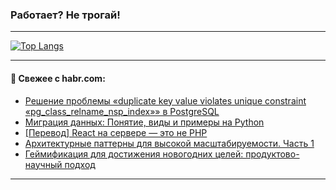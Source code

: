 ### Работает? Не трогай!

---
<!--
#### 🛠️ Technical stack:

![Java](https://img.shields.io/badge/Java-informational?logo=Oracle&style=flat&logoColor=white&color=FF4500)
![Kotlin](https://img.shields.io/badge/Kotlin-informational?logo=Kotlin&style=flat&logoColor=white&color=774D97)
![TS](https://img.shields.io/badge/TypeScript-informational?logo=typeScript&style=flat&logoColor=black&color=017acc)
![Python](https://img.shields.io/badge/Python-informational?logo=Python&style=flat&logoColor=black&color=ffdd54) <br>
![Spring](https://img.shields.io/badge/Spring-informational?logo=Spring&style=flat&logoColor=white&color=6DB33F) 
![SpringBoot](https://img.shields.io/badge/SpringBoot-informational?logo=SpringBoot&style=flat&logoColor=white&color=6DB33F)
![Nest](https://img.shields.io/badge/NestJS-informational?logo=NestJS&style=flat&logoColor=white&color=E0234E) 
![NodeJS](https://img.shields.io/badge/NodeJS-informational?logo=node.js&style=flat&logoColor=white&color=70A760)<br>
![PostgreSQL](https://img.shields.io/badge/PostgreSQL-informational?logo=PostgreSQL&style=flat&logoColor=white&color=DAA520)
![MongoDB](https://img.shields.io/badge/MongoDB-informational?logo=MongoDB&style=flat&logoColor=white&color=870000)
![Apache](https://img.shields.io/badge/Apache-informational?logo=apache&style=flat&logoColor=white&color=f74e28)

___ 
-->

<!--- #### 🛠️ : --->

[![Top Langs](https://github-readme-stats-82jvfl3w3-advtsettinggmailcoms-projects.vercel.app/api/top-langs/?username=zloylis&langs_count=10&hide_title=true&title_color=e6edf3&size_weight=0.5&count_weight=0.5&layout=compact&hide_progress=true&hide_border=true&theme=dracula)](https://github.com/zloylis)

<!---


####  :octocat:&nbsp;&nbsp; Статистика:

![GitHub stats](https://github-readme-stats-u2qms2cxw-advtsettinggmailcoms-projects.vercel.app/api?username=zloylis&show_icons=true&hide_border=true&theme=dracula&title_color=e6edf3&include_all_commits=true&count_private=true&hide_rank=false&hide_title=true&rank_icon=github)
-->
---

#### 💬 Свежее с habr.com:

<!-- BLOG-POST-LIST:START -->
- [Решение проблемы «duplicate key value violates unique constraint «pg_class_relname_nsp_index»» в PostgreSQL](https://habr.com/ru/companies/ibs/articles/872990/?utm_source=habrahabr&utm_medium=rss&utm_campaign=872990)
- [Миграция данных: Понятие, виды и примеры на Python](https://habr.com/ru/articles/872998/?utm_source=habrahabr&utm_medium=rss&utm_campaign=872998)
- [[Перевод] React на сервере — это не PHP](https://habr.com/ru/articles/872988/?utm_source=habrahabr&utm_medium=rss&utm_campaign=872988)
- [Архитектурные паттерны для высокой масштабируемости. Часть 1](https://habr.com/ru/articles/871500/?utm_source=habrahabr&utm_medium=rss&utm_campaign=871500)
- [Геймификация для достижения новогодних целей: продуктово-научный подход](https://habr.com/ru/articles/872878/?utm_source=habrahabr&utm_medium=rss&utm_campaign=872878)
<!-- BLOG-POST-LIST:END -->

---
